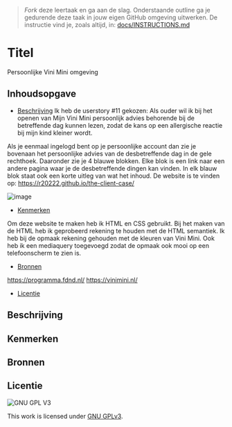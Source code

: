 > _Fork_ deze leertaak en ga aan de slag. Onderstaande outline ga je gedurende deze taak in jouw eigen GitHub omgeving uitwerken. De instructie vind je, zoals altijd, in: [docs/INSTRUCTIONS.md](docs/INSTRUCTIONS.md)

# Titel
Persoonlijke Vini Mini omgeving 

## Inhoudsopgave

  * [Beschrijving](#beschrijving)
  Ik heb de userstory #11 gekozen: Als ouder wil ik bij het openen van Mijn Vini Mini persoonlijk advies behorende bij de betreffende dag kunnen lezen, zodat de kans op een allergische reactie bij mijn kind kleiner wordt.
  
  Als je eenmaal ingelogd bent op je persoonlijke account dan zie je bovenaan het persoonlijke advies van de desbetreffende dag in de gele rechthoek. Daaronder zie je 4 blauwe blokken. Elke blok is een link naar een andere pagina waar je de desbetreffende dingen kan vinden. In elk blauw blok staat ook een korte uitleg van wat het inhoud. De website is te vinden op: https://r20222.github.io/the-client-case/
  
  ![image](https://user-images.githubusercontent.com/101579892/195294195-9fc993a9-b67a-44fd-bb2c-7e8329b6d970.png)

  
  * [Kenmerken](#kenmerken)
  
  Om deze website te maken heb ik HTML en CSS gebruikt. Bij het maken van de HTML heb ik geprobeerd rekening te houden met de HTML semantiek. Ik heb bij de opmaak rekening gehouden met de kleuren van Vini Mini. Ook heb ik een mediaquery toegevoegd zodat de opmaak ook mooi op een telefoonscherm te zien is.
  
  * [Bronnen](#bronnen)
  
  https://programma.fdnd.nl/
  https://vinimini.nl/
  
  * [Licentie](#licentie)

## Beschrijving
<!-- In de Beschrijving staat hoe je project er uit ziet, hoe het werkt en wat je er mee kan. -->
<!-- Voeg een mooie poster visual toe 📸 -->
<!-- Voeg een link toe naar Github Pages 🌐-->

## Kenmerken
<!-- Bij Kenmerken staat welke technieken zijn gebruikt en hoe. Wat is de HTML structuur? Wat zijn de belangrijkste dingen in CSS? Wat is er met Javascript gedaan en hoe? Misschien heb je een framwork of library gebruikt? -->



## Bronnen

## Licentie

![GNU GPL V3](https://www.gnu.org/graphics/gplv3-127x51.png)

This work is licensed under [GNU GPLv3](./LICENSE).
